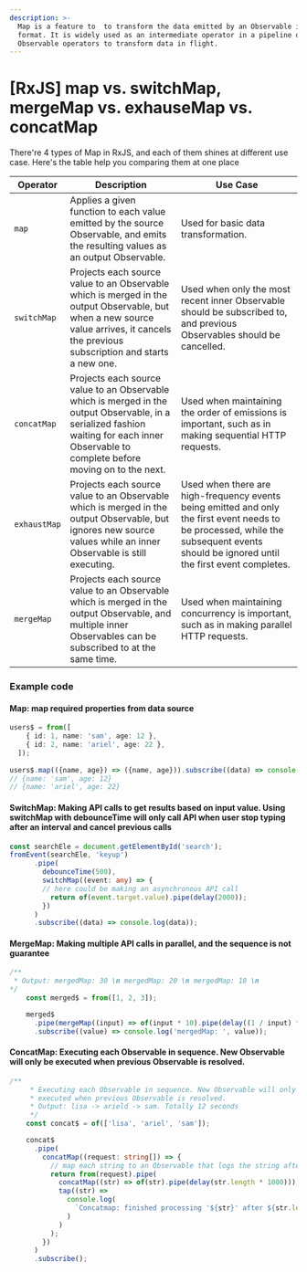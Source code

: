 ```yaml
---
description: >-
  Map is a feature to  to transform the data emitted by an Observable into a new
  format. It is widely used as an intermediate operator in a pipeline of
  Observable operators to transform data in flight.
---
```


# \[RxJS] map vs. switchMap, mergeMap vs. exhauseMap vs. concatMap

There're 4 types of Map in RxJS, and each of them shines at different use case. Here's the table help you comparing them at one place



| Operator     | Description                                                                                                                                                                               | Use Case                                                                                                                                                                               |
| ------------ | ----------------------------------------------------------------------------------------------------------------------------------------------------------------------------------------- | -------------------------------------------------------------------------------------------------------------------------------------------------------------------------------------- |
| `map`        | Applies a given function to each value emitted by the source Observable, and emits the resulting values as an output Observable.                                                          | Used for basic data transformation.                                                                                                                                                    |
| `switchMap`  | Projects each source value to an Observable which is merged in the output Observable, but when a new source value arrives, it cancels the previous subscription and starts a new one.     | Used when only the most recent inner Observable should be subscribed to, and previous Observables should be cancelled.                                                                 |
| `concatMap`  | Projects each source value to an Observable which is merged in the output Observable, in a serialized fashion waiting for each inner Observable to complete before moving on to the next. | Used when maintaining the order of emissions is important, such as in making sequential HTTP requests.                                                                                 |
| `exhaustMap` | Projects each source value to an Observable which is merged in the output Observable, but ignores new source values while an inner Observable is still executing.                         | Used when there are high-frequency events being emitted and only the first event needs to be processed, while the subsequent events should be ignored until the first event completes. |
| `mergeMap`   | Projects each source value to an Observable which is merged in the output Observable, and multiple inner Observables can be subscribed to at the same time.                               | Used when maintaining concurrency is important, such as in making parallel HTTP requests.                                                                                              |



### Example code&#x20;

#### Map: map required properties from data source

```typescript
users$ = from([
    { id: 1, name: 'sam', age: 12 },
    { id: 2, name: 'ariel', age: 22 },
  ]);
 
users$.map(({name, age}) => ({name, age})).subscribe((data) => console.log(data))
// {name: 'sam', age: 12}
// {name: 'ariel', age: 22} 
```

#### SwitchMap: Making API calls to get results based on input value. Using switchMap with debounceTime will only call API when user stop typing after an interval and cancel previous calls

```typescript
const searchEle = document.getElementById('search');
fromEvent(searchEle, 'keyup')
      .pipe(
        debounceTime(500),
        switchMap((event: any) => {
        // here could be making an asynchronous API call
          return of(event.target.value).pipe(delay(2000));
        })
      )
      .subscribe((data) => console.log(data));
```

#### MergeMap:  Making multiple API calls in parallel, and the sequence is not guarantee

```typescript
/**
 * Output: mergedMap: 30 \n mergedMap: 20 \n mergedMap: 10 \n
*/
    const merged$ = from([1, 2, 3]);

    merged$
      .pipe(mergeMap((input) => of(input * 10).pipe(delay((1 / input) * 1000))))
      .subscribe((value) => console.log('mergedMap: ', value)); 

```

#### ConcatMap: Executing each Observable in sequence. New Observable will only be executed when previous Observable is resolved.

```typescript
/**
     * Executing each Observable in sequence. New Observable will only be
     * executed when previous Observable is resolved.
     * Output: lisa -> arield -> sam. Totally 12 seconds
     */
    const concat$ = of(['lisa', 'ariel', 'sam']);

    concat$
      .pipe(
        concatMap((request: string[]) => {
          // map each string to an Observable that logs the string after a delay based on the length of the string
          return from(request).pipe(
            concatMap((str) => of(str).pipe(delay(str.length * 1000))),
            tap((str) =>
              console.log(
                `Concatmap: finished processing '${str}' after ${str.length}s`
              )
            )
          );
        })
      )
      .subscribe();
```

